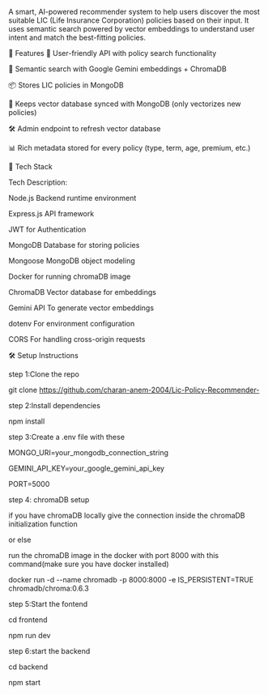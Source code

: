 A smart, AI-powered recommender system to help users discover the most suitable LIC (Life Insurance Corporation) policies based on their input. It uses semantic search powered by vector embeddings to understand user intent and match the best-fitting policies.

🚀 Features
🔐 User-friendly API with policy search functionality

🧠 Semantic search with Google Gemini embeddings + ChromaDB

📦 Stores LIC policies in MongoDB

🔄 Keeps vector database synced with MongoDB (only vectorizes new policies)

🛠 Admin endpoint to refresh vector database

📊 Rich metadata stored for every policy (type, term, age, premium, etc.)

🧰 Tech Stack

Tech	Description: 

Node.js	Backend runtime environment

Express.js	API framework

JWT for Authentication

MongoDB	Database for storing policies

Mongoose	MongoDB object modeling

Docker for running chromaDB image

ChromaDB	Vector database for embeddings

Gemini API	To generate vector embeddings

dotenv	For environment configuration

CORS	For handling cross-origin requests

🛠 Setup Instructions

step 1:Clone the repo

git clone https://github.com/charan-anem-2004/Lic-Policy-Recommender-




step 2:Install dependencies

npm install


step 3:Create a .env file with these

MONGO_URI=your_mongodb_connection_string

GEMINI_API_KEY=your_google_gemini_api_key

PORT=5000

step 4: chromaDB setup

if you have chromaDB locally give the connection inside the chromaDB initialization function

or else

run the chromaDB image in the docker with port 8000 with this command(make sure you have docker installed)

docker run -d --name chromadb -p 8000:8000 -e IS_PERSISTENT=TRUE chromadb/chroma:0.6.3



step 5:Start the fontend

cd frontend

npm run dev


step 6:start the backend

cd backend

npm start
